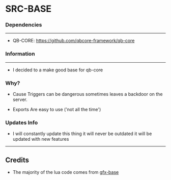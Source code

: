# SRC-BASE

### Dependencies
***
- QB-CORE: https://github.com/qbcore-framework/qb-core
### Information
***
- I decided to a make good base for qb-core

### Why?
- Cause Triggers can be dangerous sometimes leaves a backdoor on the server.

- Exports Are easy to use ('not all the time')

### Updates Info

 - I will constantly update this thing it will never be outdated it will be updated with new features

***


## Credits
- The majority of the lua code comes from [gfx-base](https://github.com/fizzfau/gfx-base)
